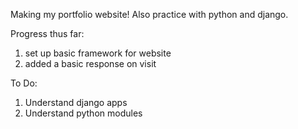 Making my portfolio website! Also practice with python and django.

Progress thus far:
1. set up basic framework for website
2. added a basic response on visit

To Do:
1. Understand django apps
2. Understand python modules